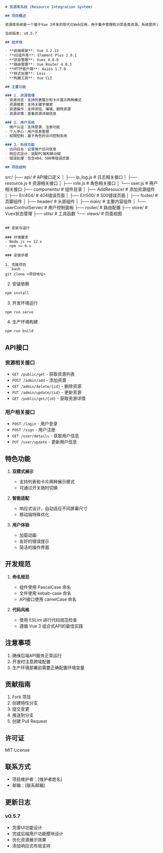 
```markdown:README.md
# 资源库系统 (Resource Integration System)

## 项目概述

资源库系统是一个基于Vue 3开发的现代化Web应用，用于集中管理和分享各类资源。系统提供了资源的增删改查、用户管理、权限控制等功能，并具有响应式设计，支持多端适配。

当前版本: v0.5.7

## 技术栈

- **前端框架**: Vue 3.2.13
- **UI组件库**: Element Plus 2.9.1
- **状态管理**: Vuex 4.0.0
- **路由管理**: Vue Router 4.0.3
- **HTTP客户端**: Axios 1.7.9
- **样式处理**: Less
- **构建工具**: Vue CLI

## 主要功能

### 1. 资源管理
- 资源浏览：支持列表展示和卡片展示两种模式
- 资源搜索：支持关键字搜索
- 资源操作：支持添加、编辑、删除资源
- 资源详情：查看资源详细信息

### 2. 用户系统
- 用户认证：支持登录、注册功能
- 个人中心：用户信息管理
- 权限控制：基于角色的访问控制系统

### 3. 系统功能
- 访问日志：记录用户访问信息
- 响应式设计：适配PC端和移动端
- 错误处理：包含404、500等错误页面

## 项目结构

```
src/
├── api/                    # API接口定义
│   ├── ip_log.js          # 日志相关接口
│   ├── resource.js        # 资源相关接口
│   ├── role.js            # 角色相关接口
│   └── user.js            # 用户相关接口
├── components/            # 组件目录
│   ├── AddResouce/       # 添加资源组件
│   ├── Err404/           # 404错误页面
│   ├── Err500/           # 500错误页面
│   ├── footer/           # 页脚组件
│   ├── header/           # 头部组件
│   ├── main/             # 主要内容组件
│   └── userControlServer/ # 用户控制面板
├── router/               # 路由配置
├── store/                # Vuex状态管理
├── utils/                # 工具函数
└── views/                # 页面视图
```

## 安装与运行

### 环境要求
- Node.js >= 12.x
- npm >= 6.x

### 安装步骤

1. 克隆项目
```bash
git clone <项目地址>
```

2. 安装依赖
```bash
npm install
```

3. 开发环境运行
```bash
npm run serve
```

4. 生产环境构建
```bash
npm run build
```

## API接口

### 资源相关接口
- `GET /public/get` - 获取资源列表
- `POST /admin/add` - 添加资源
- `GET /admin/delete/{id}` - 删除资源
- `PUT /admin/update/{id}` - 更新资源
- `GET /public/get/{id}` - 获取资源详情

### 用户相关接口
- `POST /login` - 用户登录
- `POST /sign` - 用户注册
- `GET /user/details` - 获取用户信息
- `PUT /user/update` - 更新用户信息

## 特色功能

1. **双模式展示**
   - 支持列表和卡片两种展示模式
   - 可通过开关随时切换

2. **智能适配**
   - 响应式设计，自动适应不同屏幕尺寸
   - 移动端特殊优化

3. **用户体验**
   - 加载动画
   - 友好的错误提示
   - 简洁的操作界面

## 开发规范

1. **命名规范**
   - 组件使用 PascalCase 命名
   - 文件使用 kebab-case 命名
   - API接口使用 camelCase 命名

2. **代码风格**
   - 使用 ESLint 进行代码规范检查
   - 遵循 Vue 3 组合式API的最佳实践

## 注意事项

1. 确保后端API服务正常运行
2. 开发时注意跨域配置
3. 生产环境部署前需要正确配置环境变量

## 贡献指南

1. Fork 项目
2. 创建特性分支
3. 提交变更
4. 推送到分支
5. 创建 Pull Request

## 许可证

MIT License

## 联系方式

- 项目维护者：[维护者姓名]
- 邮箱：[联系邮箱]

## 更新日志

### v0.5.7
- 完善UI功能设计
- 完成后端用户功能模块设计
- 优化资源展示效果
- 添加响应式布局支持
```

